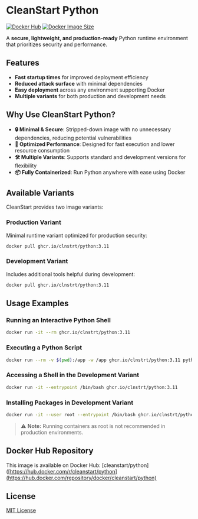 # CleanStart Python

[![Docker Hub](https://img.shields.io/docker/pulls/cleanstart/python.svg)](https://hub.docker.com/r/cleanstart/python)
[![Docker Image Size](https://img.shields.io/docker/image-size/cleanstart/python/latest)](https://hub.docker.com/r/cleanstart/python)

A **secure, lightweight, and production-ready** Python runtime environment that prioritizes security and performance.

## Features

- **Fast startup times** for improved deployment efficiency
- **Reduced attack surface** with minimal dependencies
- **Easy deployment** across any environment supporting Docker
- **Multiple variants** for both production and development needs

## Why Use CleanStart Python?

- **🔒 Minimal & Secure**: Stripped-down image with no unnecessary dependencies, reducing potential vulnerabilities
- **🚀 Optimized Performance**: Designed for fast execution and lower resource consumption
- **🛠️ Multiple Variants**: Supports standard and development versions for flexibility
- **📦 Fully Containerized**: Run Python anywhere with ease using Docker

## Available Variants

CleanStart provides two image variants:

### Production Variant
Minimal runtime variant optimized for production security:
```sh
docker pull ghcr.io/clnstrt/python:3.11
```

### Development Variant
Includes additional tools helpful during development:
```sh
docker pull ghcr.io/clnstrt/python:3.11
```

## Usage Examples

### Running an Interactive Python Shell
```sh
docker run -it --rm ghcr.io/clnstrt/python:3.11
```

### Executing a Python Script
```sh
docker run --rm -v $(pwd):/app -w /app ghcr.io/clnstrt/python:3.11 python script.py
```

### Accessing a Shell in the Development Variant
```sh
docker run -it --entrypoint /bin/bash ghcr.io/clnstrt/python:3.11
```

### Installing Packages in Development Variant
```sh
docker run -it --user root --entrypoint /bin/bash ghcr.io/clnstrt/python:3.11
```

> ⚠️ **Note:** Running containers as root is not recommended in production environments.

## Docker Hub Repository

This image is available on Docker Hub: [cleanstart/python]([https://hub.docker.com/r/cleanstart/python](https://hub.docker.com/repository/docker/cleanstart/python)

## License

[MIT License](LICENSE)
